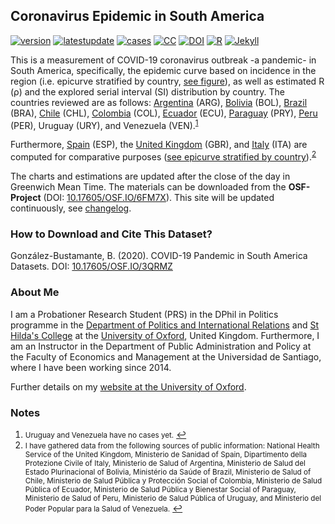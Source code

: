 ## Coronavirus Epidemic in South America

[![version](https://img.shields.io/badge/version-v1.0.1-blue.svg)](https://github.com/bgonzalezbustamante/COVID-19-South-America/blob/master/changelog.txt) [![latestupdate](https://img.shields.io/badge/latest%20update-2020--03--12T23:49:19+0000-orange.svg)](https://bgonzalezbustamante.github.io/COVID-19-South-America/) [![cases](https://img.shields.io/badge/cases-161-yellow.svg)](https://bgonzalezbustamante.github.io/COVID-19-South-America/) [![CC](https://img.shields.io/badge/license-CC--BY--4.0-black)](https://creativecommons.org/licenses/by/4.0/) [![DOI](https://img.shields.io/badge/DOI-10.17605%2FOSF.IO%2F6FM7X-blue)](http://doi.org/10.17605/OSF.IO/6FM7X) [![R](https://img.shields.io/badge/Made%20with-R%20v3.6.1-1f425f.svg)](https://cran.r-project.org/) [![Jekyll](https://img.shields.io/badge/Made%20with-Jekyll-1f425f.svg)](https://jekyllrb.com/)

This is a measurement of COVID-19 coronavirus outbreak -a pandemic- in South America, specifically, the epidemic curve based on incidence in the region (i.e. epicurve stratified by country, [see figure](incidence-south-america.md)), as well as estimated R (ρ) and the explored serial interval (SI) distribution by country. The countries reviewed are as follows: [Argentina](Rho-Argentina.md) (ARG), [Bolivia](Rho-Bolivia.md) (BOL), [Brazil](Rho-Brazil.md) (BRA), [Chile](Rho-Chile.md) (CHL), [Colombia](Rho-Colombia.md) (COL), [Ecuador](Rho-Ecuador.md) (ECU), [Paraguay](Rho-Paraguay.md) (PRY), [Peru](Rho-Peru.md) (PER), Uruguay (URY), and Venezuela (VEN).<sup id="a1">[1](#f1)</sup>

Furthermore, [Spain](Rho-Spain.md) (ESP), the [United Kingdom](Rho-United-Kingdom.md) (GBR), and [Italy](Rho-Italy.md) (ITA) are computed for comparative purposes ([see epicurve stratified by country](incidence-europe.md)).<sup id="a2">[2](#f2)</sup>

The charts and estimations are updated after the close of the day in Greenwich Mean Time. The materials can be downloaded from the **OSF-Project** (DOI: [10.17605/OSF.IO/6FM7X](http://doi.org/10.17605/OSF.IO/6FM7X)). This site will be updated continuously, see [changelog](https://github.com/bgonzalezbustamante/COVID-19-South-America/blob/master/changelog.txt).

### How to Download and Cite This Dataset?

González-Bustamante, B. (2020). COVID-19 Pandemic in South America Datasets. DOI: [10.17605/OSF.IO/3QRMZ](http://doi.org/10.17605/OSF.IO/3QRMZ)

### About Me

I am a Probationer Research Student (PRS) in the DPhil in Politics programme in the [Department of Politics and International Relations](https://www.politics.ox.ac.uk/) and [St Hilda's College](https://www.sthildas.ox.ac.uk/) at the [University of Oxford](http://www.ox.ac.uk/), United Kingdom. Furthermore, I am an Instructor in the Department of Public Administration and Policy at the Faculty of Economics and Management at the Universidad de Santiago, where I have been working since 2014. 

Further details on my [website at the University of Oxford](http://users.ox.ac.uk/~shil5311/).

### Notes

1. <small id="f1"> Uruguay and Venezuela have no cases yet.</small> [↩](#a1)
2. <small id="f2"> I have gathered data from the following sources of public information: National Health Service of the United Kingdom, Ministerio de Sanidad of Spain, Dipartimento della Protezione Civile of Italy, Ministerio de Salud of Argentina, Ministerio de Salud del Estado Plurinacional of Bolivia, Ministério da Saúde of Brazil, Ministerio de Salud of Chile, Ministerio de Salud Pública y Protección Social of Colombia, Ministerio de Salud Pública of Ecuador, Ministerio de Salud Pública y Bienestar Social of Paraguay, Ministerio de Salud of Peru, Ministerio de Salud Pública of Uruguay, and Ministerio del Poder Popular para la Salud of Venezuela.</small> [↩](#a2)
